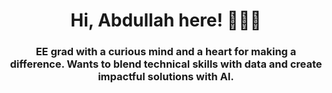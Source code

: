 <h1 align="center">Hi, Abdullah here! 🧑🏽‍🚀</h1>
<h3 align="center">EE grad with a curious mind and a heart for making a difference. 
 Wants to blend technical skills with data and create impactful solutions with AI.</h3>
 

